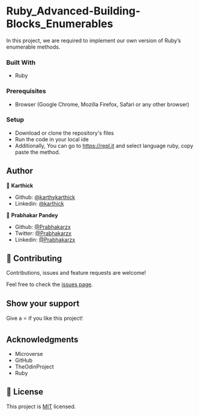 # Ruby_Advanced-Building-Blocks_Enumerables
In this project, we are required to implement our own version of Ruby’s enumerable methods.

### Built With

- Ruby

### Prerequisites

- Browser (Google Chrome, Mozilla Firefox, Safari or any other browser)

### Setup

- Download or clone the repository's files
- Run the code in your local ide
- Additionally, You can go to https://repl.it and select language ruby, copy paste the method.

## Author

👤 **Karthick**

- Github: [@karthykarthick](https://github.com/karthykarthick)
- Linkedin: [@karthick](https://www.linkedin.com/in/karthick-harimoorthy/)

👤 **Prabhakar Pandey**

- Github: [@Prabhakarzx](https://github.com/Prabhakarzx)
- Twitter: [@Prabhakarzx](https://twitter.com/prabhakarzx)
- Linkedin: [@Prabhakarzx](https://www.linkedin.com/in/prabhakarzx/)

## 🤝 Contributing

Contributions, issues and feature requests are welcome!

Feel free to check the [issues page](https://github.com/Prabhakarzx/Ruby_Advanced-Building-Blocks_Enumerables/issues).

## Show your support

Give a ⭐️ if you like this project!

## Acknowledgments

- Microverse
- GitHub
- TheOdinProject
- Ruby

## 📝 License

This project is [MIT](LICENSE) licensed.